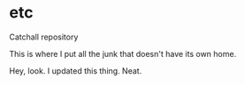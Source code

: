 # etc
Catchall repository

This is where I put all the junk that doesn't have its own home.

Hey, look. I updated this thing. Neat.
